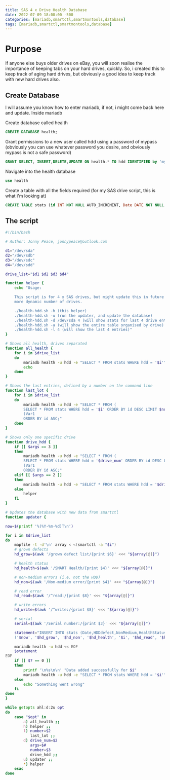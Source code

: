 ```yaml
---
title: SAS 4 x Drive Health Database
date: 2022-07-09 18:00:00 -500
categories: [mariadb,smartctl,smartmontools,database]
tags: [mariadb,smartctl,smartmontools,database]
---
```


# Purpose

If anyone else buys older drives on eBay, you will soon realise the importance of keeping tabs on your hard drives, quickly. So, i created this to keep track of aging hard drives, but obviously a good idea to keep track with new hard drives also.

## Create Database

I will assume you know how to enter mariadb, if not, i might come back here and update.
Inside mariadb

Create database called health
```sql
CREATE DATABASE health;
```

Grant permissions to a new user called hdd using a password of mypass (obviously you can use whatever password you desire, and obviously mypass is not a safe password)
```sql
GRANT SELECT, INSERT,DELETE,UPDATE ON health.* TO hdd IDENTIFIED by 'mypass';
```

Navigate into the health database
```sql
use health
```

Create a table with all the fields required (for my SAS drive script, this is what i'm looking at)
```sql
CREATE TABLE stats (id INT NOT NULL AUTO_INCREMENT, Date DATE NOT NULL, HDDdefect INT NOT NULL, NonMedium INT NOT NULL, HealthStatus VARCHAR(20) NOT NULL, ReadErr INT NOT NULL, WriteErr INT NOT NULL, HDD VARCHAR(15) NOT NULL, Serial VARCHAR(25) NOT NULL, primary key (id));
```

## The script

```bash
#!/bin/bash

# Author: Jonny Peace, jonnypeace@outlook.com

d1="/dev/sda"
d2="/dev/sdb"
d3="/dev/sdc"
d4="/dev/sdd"

drive_list="$d1 $d2 $d3 $d4"

function helper {
	echo "Usage:

	This script is for 4 x SAS drives, but might update this in future for SATA and
	more dynamic number of drives.

	./health-hdd.sh -h (this helper)
	./health-hdd.sh -u (run the updater, and update the database)
	./health-hdd.sh -d /dev/sda 4 (will show stats for last 4 drive entries for /dev/sda)
	./health-hdd.sh -a (will show the entire table organised by drive)
	./health-hdd.sh -l 4 (will show the last 4 entries)"
}

# Shows all health, drives separated
function all_health {
	for i in $drive_list
	do
		mariadb health -u hdd -e "SELECT * FROM stats WHERE hdd = '$i'"
		echo
	done
}

# Shows the last entries, defined by a number on the command line
function last_lot {
	for i in $drive_list
	do
		mariadb health -u hdd -e "SELECT * FROM (
		SELECT * FROM stats WHERE hdd = '$i' ORDER BY id DESC LIMIT $number 
		)Var1
		ORDER BY id ASC;"
	done
}

# Shows only one specific drive
function drive_hdd {
	if [[ $args == 3 ]]
	then
		mariadb health -u hdd -e "SELECT * FROM (
		SELECT * FROM stats WHERE hdd = '$drive_num' ORDER BY id DESC LIMIT $number
		)Var1
		ORDER BY id ASC;"
	elif [[ $args == 2 ]]
	then
		mariadb health -u hdd -e "SELECT * FROM stats WHERE hdd = '$drive_num'"
	else
		helper
	fi
}

# Updates the database with new data from smartctl
function updater {

now=$(printf '%(%Y-%m-%d)T\n')

for i in $drive_list
do
	mapfile -t -d'\n' array < <(smartctl -a "$i")
	# grown defects
	hd_grow=$(awk '/grown defect list/{print $6}' <<< "${array[@]}")

	# health status
	hd_health=$(awk '/SMART Health/{print $4}' <<< "${array[@]}")

	# non-medium errors (i.e. not the HDD)
	hd_non=$(awk '/Non-medium error/{print $4}' <<< "${array[@]}")

	# read error
	hd_read=$(awk '/^read:/{print $8}' <<< "${array[@]}")

	# write errors
	hd_write=$(awk '/^write:/{print $8}' <<< "${array[@]}")

	# serial
	serial=$(awk '/Serial number:/{print $3}' <<< "${array[@]}")

	statement="INSERT INTO stats (Date,HDDdefect,NonMedium,HealthStatus,HDD,ReadErr,WriteErr,Serial) VALUES
	('$now', '$hd_grow', '$hd_non', '$hd_health', '$i', '$hd_read', '$hd_write', '$serial')"

	mariadb health -u hdd << EOF
	$statement
EOF
	if [[ $? == 0 ]]
	then
		printf '\n%s\n\n' "Data added successfully for $i"
		mariadb health -u hdd -e "SELECT * FROM stats WHERE hdd = '$i'"
	else
		echo "Something went wrong"
	fi
done
}

while getopts ahl:d:2u opt
do
	case "$opt" in
		a) all_health ;;
		h) helper ;;
		l) number=$2
		   last_lot ;;
		d) drive_num=$2
		   args=$#
		   number=$3
		   drive_hdd ;;
		u) updater ;;
		*) helper
	esac
done

```
